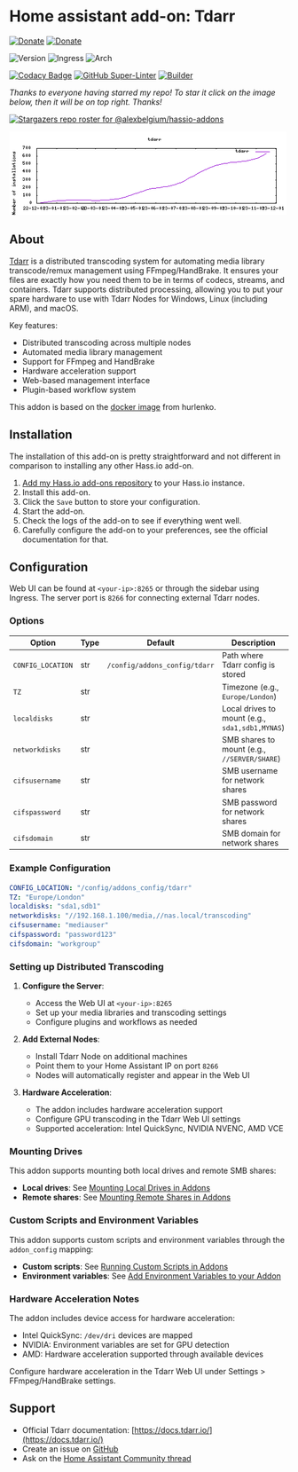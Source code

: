 # Home assistant add-on: Tdarr

[![Donate][donation-badge]](https://www.buymeacoffee.com/alexbelgium)
[![Donate][paypal-badge]](https://www.paypal.com/donate/?hosted_button_id=DZFULJZTP3UQA)

![Version](https://img.shields.io/badge/dynamic/json?label=Version&query=%24.version&url=https%3A%2F%2Fraw.githubusercontent.com%2Falexbelgium%2Fhassio-addons%2Fmaster%2Ftdarr%2Fconfig.json)
![Ingress](https://img.shields.io/badge/dynamic/json?label=Ingress&query=%24.ingress&url=https%3A%2F%2Fraw.githubusercontent.com%2Falexbelgium%2Fhassio-addons%2Fmaster%2Ftdarr%2Fconfig.json)
![Arch](https://img.shields.io/badge/dynamic/json?color=success&label=Arch&query=%24.arch&url=https%3A%2F%2Fraw.githubusercontent.com%2Falexbelgium%2Fhassio-addons%2Fmaster%2Ftdarr%2Fconfig.json)

[![Codacy Badge](https://app.codacy.com/project/badge/Grade/9c6cf10bdbba45ecb202d7f579b5be0e)](https://www.codacy.com/gh/alexbelgium/hassio-addons/dashboard?utm_source=github.com&utm_medium=referral&utm_content=alexbelgium/hassio-addons&utm_campaign=Badge_Grade)
[![GitHub Super-Linter](https://img.shields.io/github/actions/workflow/status/alexbelgium/hassio-addons/weekly-supelinter.yaml?label=Lint%20code%20base)](https://github.com/alexbelgium/hassio-addons/actions/workflows/weekly-supelinter.yaml)
[![Builder](https://img.shields.io/github/actions/workflow/status/alexbelgium/hassio-addons/onpush_builder.yaml?label=Builder)](https://github.com/alexbelgium/hassio-addons/actions/workflows/onpush_builder.yaml)

[donation-badge]: https://img.shields.io/badge/Buy%20me%20a%20coffee%20(no%20paypal)-%23d32f2f?logo=buy-me-a-coffee&style=flat&logoColor=white
[paypal-badge]: https://img.shields.io/badge/Buy%20me%20a%20coffee%20with%20Paypal-0070BA?logo=paypal&style=flat&logoColor=white

_Thanks to everyone having starred my repo! To star it click on the image below, then it will be on top right. Thanks!_

[![Stargazers repo roster for @alexbelgium/hassio-addons](https://raw.githubusercontent.com/alexbelgium/hassio-addons/master/.github/stars2.svg)](https://github.com/alexbelgium/hassio-addons/stargazers)

![downloads evolution](https://raw.githubusercontent.com/alexbelgium/hassio-addons/master/tdarr/stats.png)

## About

[Tdarr](https://tdarr.io) is a distributed transcoding system for automating media library transcode/remux management using FFmpeg/HandBrake. It ensures your files are exactly how you need them to be in terms of codecs, streams, and containers. Tdarr supports distributed processing, allowing you to put your spare hardware to use with Tdarr Nodes for Windows, Linux (including ARM), and macOS.

Key features:
- Distributed transcoding across multiple nodes
- Automated media library management
- Support for FFmpeg and HandBrake
- Hardware acceleration support
- Web-based management interface
- Plugin-based workflow system

This addon is based on the [docker image](https://hub.docker.com/r/hurlenko/Tdarr) from hurlenko.

## Installation

The installation of this add-on is pretty straightforward and not different in
comparison to installing any other Hass.io add-on.

1. [Add my Hass.io add-ons repository][repository] to your Hass.io instance.
1. Install this add-on.
1. Click the `Save` button to store your configuration.
1. Start the add-on.
1. Check the logs of the add-on to see if everything went well.
1. Carefully configure the add-on to your preferences, see the official documentation for that.

## Configuration

Web UI can be found at `<your-ip>:8265` or through the sidebar using Ingress.
The server port is `8266` for connecting external Tdarr nodes.

### Options

| Option | Type | Default | Description |
|--------|------|---------|-------------|
| `CONFIG_LOCATION` | str | `/config/addons_config/tdarr` | Path where Tdarr config is stored |
| `TZ` | str | | Timezone (e.g., `Europe/London`) |
| `localdisks` | str | | Local drives to mount (e.g., `sda1,sdb1,MYNAS`) |
| `networkdisks` | str | | SMB shares to mount (e.g., `//SERVER/SHARE`) |
| `cifsusername` | str | | SMB username for network shares |
| `cifspassword` | str | | SMB password for network shares |
| `cifsdomain` | str | | SMB domain for network shares |

### Example Configuration

```yaml
CONFIG_LOCATION: "/config/addons_config/tdarr"
TZ: "Europe/London"
localdisks: "sda1,sdb1"
networkdisks: "//192.168.1.100/media,//nas.local/transcoding"
cifsusername: "mediauser"
cifspassword: "password123"
cifsdomain: "workgroup"
```

### Setting up Distributed Transcoding

1. **Configure the Server**: 
   - Access the Web UI at `<your-ip>:8265`
   - Set up your media libraries and transcoding settings
   - Configure plugins and workflows as needed

2. **Add External Nodes**:
   - Install Tdarr Node on additional machines
   - Point them to your Home Assistant IP on port `8266`
   - Nodes will automatically register and appear in the Web UI

3. **Hardware Acceleration**:
   - The addon includes hardware acceleration support
   - Configure GPU transcoding in the Tdarr Web UI settings
   - Supported acceleration: Intel QuickSync, NVIDIA NVENC, AMD VCE

### Mounting Drives

This addon supports mounting both local drives and remote SMB shares:

- **Local drives**: See [Mounting Local Drives in Addons](https://github.com/alexbelgium/hassio-addons/wiki/Mounting-Local-Drives-in-Addons)
- **Remote shares**: See [Mounting Remote Shares in Addons](https://github.com/alexbelgium/hassio-addons/wiki/Mounting-remote-shares-in-Addons)

### Custom Scripts and Environment Variables

This addon supports custom scripts and environment variables through the `addon_config` mapping:

- **Custom scripts**: See [Running Custom Scripts in Addons](https://github.com/alexbelgium/hassio-addons/wiki/Running-custom-scripts-in-Addons)
- **Environment variables**: See [Add Environment Variables to your Addon](https://github.com/alexbelgium/hassio-addons/wiki/Add-Environment-variables-to-your-Addon)

### Hardware Acceleration Notes

The addon includes device access for hardware acceleration:
- Intel QuickSync: `/dev/dri` devices are mapped
- NVIDIA: Environment variables are set for GPU detection
- AMD: Hardware acceleration supported through available devices

Configure hardware acceleration in the Tdarr Web UI under Settings > FFmpeg/HandBrake settings.

## Support

- Official Tdarr documentation: [https://docs.tdarr.io/](https://docs.tdarr.io/)
- Create an issue on [GitHub](https://github.com/alexbelgium/hassio-addons/issues)
- Ask on the [Home Assistant Community thread](https://community.home-assistant.io/t/home-assistant-addon-tdarr/282108/3)

[repository]: https://github.com/alexbelgium/hassio-addons
